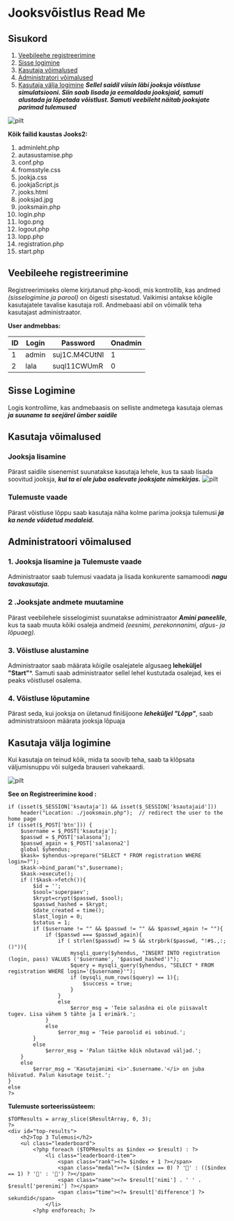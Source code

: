 # Jooksvõistlus Read Me 
## Sisukord
1. [Veebileehe registreerimine](https://github.com/artursuskevits/Jooksvoistlus?tab=readme-ov-file#veevileehe-registreerimine)
2. [Sisse logimine](https://github.com/artursuskevits/Jooksvoistlus?tab=readme-ov-file#sisse-logimine)
3. [Kasutaja võimalused](https://github.com/artursuskevits/Jooksvoistlus?tab=readme-ov-file#kasutaja-v%C3%B5imalused)
4. [Administratori võimalused](https://github.com/artursuskevits/Jooksvoistlus?tab=readme-ov-file#administratoori-v%C3%B5imalused)
5. [Kasutaja välja logimine](https://github.com/artursuskevits/Jooksvoistlus?tab=readme-ov-file#kasutaja-v%C3%A4lja-logimine) 
***Sellel saidil viisin läbi jooksja võistluse simulatsiooni. Siin saab lisada ja eemaldada jooksjaid, samuti alustada ja lõpetada võistlust. Samuti veebileht näitab jooksjate parimad tulemused***

![pilt](https://github.com/artursuskevits/Jooksvoistlus/assets/120181393/3c7b76c2-eb5b-4ce5-9488-f8b557222363)


**Kõik failid kaustas Jooks2:**
1. adminleht.php
2. autasustamise.php
3. conf.php
4. fromsstyle.css
5. jookja.css
6. jookjaScript.js
7. jooks.html
8. jooksjad.jpg
9. jooksmain.php
10. login.php
11. logo.png
12. logout.php
13. lopp.php
14. registration.php
15. start.php

## Veebileehe registreerimine
Registreerimiseks oleme kirjutanud php-koodi, mis kontrollib, kas andmed *(sisselogimine ja parool)* on õigesti sisestatud. Vaikimisi antakse kõigile kasutajatele tavalise kasutaja roll. Andmebaasi abil on võimalik teha kasutajast administraator.

**User andmebbas:**

| ID   | Login  | Password | Onadmin |
|------|--------|----------|---------|
| 1    | admin  | suj1C.M4CUtNI  | 1   |
| 2    | lala | suql11CWUmR | 0 |
## Sisse Logimine
Logis kontrollime, kas andmebaasis on selliste andmetega kasutaja olemas ***ja suuname ta seejärel ümber saidile***

## Kasutaja võimalused

### Jooksja lisamine
Pärast saidile sisenemist suunatakse kasutaja lehele, kus ta saab lisada soovitud jooksja, ***kui ta ei ole juba osalevate jooksjate nimekirjas.***
![pilt](https://github.com/artursuskevits/Jooksvoistlus/assets/120181393/c666833a-9eef-4137-8add-78ef50255dae)
### Tulemuste vaade
Pärast võistluse lõppu saab kasutaja näha kolme parima jooksja tulemusi ***ja ka nende võidetud medaleid.***


## Administratoori võimalused

### 1. Jooksja lisamine ja Tulemuste vaade
Administraator saab tulemusi vaadata ja lisada konkurente samamoodi ***nagu tavakasutaja.***

### 2 .Jooksjate andmete muutamine
Pärast veebilehele sisselogimist suunatakse administraator ***Amini paneelile***, kus ta saab muuta kõiki osaleja andmeid _(eesnimi, perekonnanimi, algus- ja lõpuaeg)._

### 3. Võistluse alustamine
Administraator saab määrata kõigile osalejatele algusaeg **leheküljel "Start"***.  Samuti saab administraator sellel lehel kustutada osalejad, kes ei peaks võistlusel osalema.

### 4. Võistluse lõputamine
Pärast seda, kui jooksja on ületanud finišijoone ***leheküljel "Lõpp"***, saab administratsioon määrata jooksja lõpuaja

## Kasutaja välja logimine
Kui kasutaja on teinud kõik, mida ta soovib teha, saab ta klõpsata väljumisnuppu või sulgeda brauseri vahekaardi.

![pilt](https://github.com/artursuskevits/Jooksvoistlus/assets/120181393/a8074cae-3941-470b-a74a-5e9131ee12b8)

**See on Registreerimine kood :**
```
if (isset($_SESSION['ksautaja']) && isset($_SESSION['ksautajaid']))
    header("Location: ./jooksmain.php");  // redirect the user to the home page
if (isset($_POST['btn'])) {
    $username = $_POST['ksautaja'];
    $passwd = $_POST['salasona'];
    $passwd_again = $_POST['salasona2']
    global $yhendus;
    $kask= $yhendus->prepare("SELECT * FROM registration WHERE login=?");
    $kask->bind_param("s",$username);
    $kask->execute();
    if (!$kask->fetch()){
        $id = '';
        $sool='superpaev';
        $krypt=crypt($passwd, $sool);
        $passwd_hashed = $krypt;
        $date_created = time();
        $last_login = 0;
        $status = 1;
        if ($username != "" && $passwd != "" && $passwd_again != ""){
            if ($passwd === $passwd_again){
                if ( strlen($passwd) >= 5 && strpbrk($passwd, "!#$.,:;()")){
                    mysqli_query($yhendus, "INSERT INTO registration (login, pass) VALUES ('$username', '$passwd_hashed')");
                    $query = mysqli_query($yhendus, "SELECT * FROM registration WHERE login='{$username}'");
                    if (mysqli_num_rows($query) == 1){;
                        $success = true;
                    }
                }
                else
                    $error_msg = 'Teie salasõna ei ole piisavalt tugev. Lisa vähem 5 tähte ja 1 erimärk.';
            }
            else
                $error_msg = 'Teie paroolid ei sobinud.';
        }
        else
            $error_msg = 'Palun täitke kõik nõutavad väljad.';
    }
    else
        $error_msg = 'Kasutajanimi <i>'.$username.'</i> on juba hõivatud. Palun kasutage teist.';
}
else
?>
```


**Tulemuste sorteerissüsteem:**
```
$TOPResults = array_slice($ResultArray, 0, 3);
?>
<div id="top-results">
    <h2>Top 3 Tulemusi</h2>
    <ul class="leaderboard">
        <?php foreach ($TOPResults as $index => $result) : ?>
            <li class="leaderboard-item">
                <span class="rank"><?= $index + 1 ?></span>
                <span class="medal"><?= ($index == 0) ? '🥇' : (($index == 1) ? '🥈' : '🥉') ?></span>
                <span class="name"><?= $result['nimi'] . ' ' . $result['perenimi'] ?></span>
                <span class="time"><?= $result['difference'] ?> sekundid</span>
            </li>
        <?php endforeach; ?>
```
